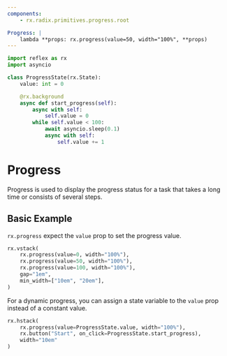 ```yaml
---
components:
    - rx.radix.primitives.progress.root

Progress: |
    lambda **props: rx.progress(value=50, width="100%", **props)
---
```


```python exec
import reflex as rx
import asyncio

class ProgressState(rx.State):
    value: int = 0

    @rx.background
    async def start_progress(self):
        async with self:
            self.value = 0
        while self.value < 100:
            await asyncio.sleep(0.1)
            async with self:
                self.value += 1
```

# Progress

Progress is used to display the progress status for a task that takes a long time or consists of several steps.

## Basic Example

`rx.progress` expect the `value` prop to set the progress value.

```python demo
rx.vstack(
    rx.progress(value=0, width="100%"),
    rx.progress(value=50, width="100%"),
    rx.progress(value=100, width="100%"),
    gap="1em",
    min_width=["10em", "20em"],
)
```

For a dynamic progress, you can assign a state variable to the `value` prop instead of a constant value.

```python demo
rx.hstack(
    rx.progress(value=ProgressState.value, width="100%"), 
    rx.button("Start", on_click=ProgressState.start_progress),
    width="10em"
)
```
